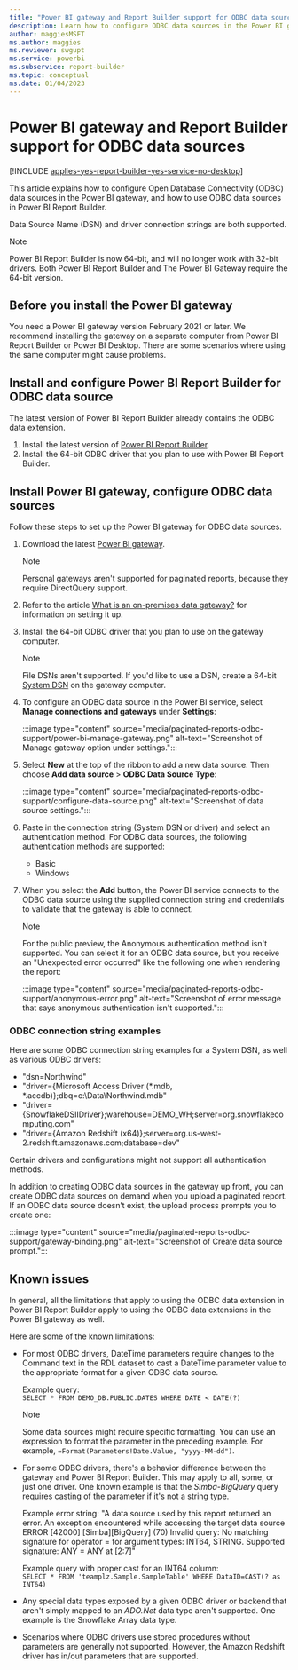 ```yaml
---
title: "Power BI gateway and Report Builder support for ODBC data sources"
description: Learn how to configure ODBC data sources in the Power BI gateway and use ODBC data sources in Power BI Report Builder.
author: maggiesMSFT
ms.author: maggies
ms.reviewer: swgupt
ms.service: powerbi
ms.subservice: report-builder
ms.topic: conceptual
ms.date: 01/04/2023
---
```


# Power BI gateway and Report Builder support for ODBC data sources

[!INCLUDE [applies-yes-report-builder-yes-service-no-desktop](../includes/applies-yes-report-builder-yes-service-no-desktop.md)] 

This article explains how to configure Open Database Connectivity (ODBC) data sources in the Power BI gateway, and how to use ODBC data sources in Power BI Report Builder.

Data Source Name (DSN) and driver connection strings are both supported. 

>[!NOTE]
>Power BI Report Builder is now 64-bit, and will no longer work with 32-bit drivers. Both Power BI Report Builder and The Power BI Gateway require the 64-bit version.

## Before you install the Power BI gateway

You need a Power BI gateway version February 2021 or later. We recommend installing the gateway on a separate computer from Power BI Report Builder or Power BI Desktop. There are some scenarios where using the same computer might cause problems. 

## Install and configure Power BI Report Builder for ODBC data source

The latest version of Power BI Report Builder already contains the ODBC data extension.

1. Install the latest version of [Power BI Report Builder](https://go.microsoft.com/fwlink/?linkid=2086513).
2. Install the 64-bit ODBC driver that you plan to use with Power BI Report Builder.

## Install Power BI gateway, configure ODBC data sources

Follow these steps to set up the Power BI gateway for ODBC data sources.

1. Download the latest [Power BI gateway](https://powerbi.microsoft.com/gateway).

    >[!NOTE]
    >Personal gateways aren't supported for paginated reports, because they require DirectQuery support.

2. Refer to the article [What is an on-premises data gateway?](../connect-data/service-gateway-onprem.md) for information on setting it up.
3. Install the 64-bit ODBC driver that you plan to use on the gateway computer.

    >[!NOTE]
    >File DSNs aren't supported. If you'd like to use a DSN, create a 64-bit [System DSN](/previous-versions/windows/desktop/odbc/dn170519(v=vs.85)) on the gateway computer.

1. To configure an ODBC data source in the Power BI service, select **Manage connections and gateways** under **Settings**:

    :::image type="content" source="media/paginated-reports-odbc-support/power-bi-manage-gateway.png" alt-text="Screenshot of Manage gateway option under settings.":::

1. Select **New** at the top of the ribbon to add a new data source. Then choose **Add data source** >  **ODBC Data Source Type**:

    :::image type="content" source="media/paginated-reports-odbc-support/configure-data-source.png" alt-text="Screenshot of data source settings.":::

1. Paste in the connection string (System DSN or driver) and select an authentication method. For ODBC data sources, the following authentication methods are supported:

    - Basic
    - Windows

1. When you select the **Add** button, the Power BI service connects to the ODBC data source using the supplied connection string and credentials to validate that the gateway is able to connect.

    >[!NOTE]
    >For the public preview, the Anonymous authentication method isn't supported. You can select it for an ODBC data source, but you receive an "Unexpected error occurred" like the following one when rendering the report:

    :::image type="content" source="media/paginated-reports-odbc-support/anonymous-error.png" alt-text="Screenshot of error message that says anonymous authentication isn't supported.":::

### ODBC connection string examples

Here are some ODBC connection string examples for a System DSN, as well as various ODBC drivers:

- "dsn=Northwind"
- "driver={Microsoft Access Driver (*.mdb, *.accdb)};dbq=c:\Data\Northwind.mdb"
- "driver={SnowflakeDSIIDriver};warehouse=DEMO_WH;server=<span>org.snowflakecomputing</span>.com"
- "driver={Amazon Redshift (x64)};server=<span>org.us-west-2.redshift.amazonaws</span>.com;database=dev"

Certain drivers and configurations might not support all authentication methods.

In addition to creating ODBC data sources in the gateway up front, you can create ODBC data sources on demand when you upload a paginated report. If an ODBC data source doesn’t exist, the upload process prompts you to create one:

:::image type="content" source="media/paginated-reports-odbc-support/gateway-binding.png" alt-text="Screenshot of Create data source prompt.":::

## Known issues

In general, all the limitations that apply to using the ODBC data extension in Power BI Report Builder apply to using the ODBC data extensions in the Power BI gateway as well.

Here are some of the known limitations:

- For most ODBC drivers, DateTime parameters require changes to the Command text in the RDL dataset to cast a DateTime parameter value to the appropriate format for a given ODBC data source.  

    Example query:  
    `SELECT * FROM DEMO_DB.PUBLIC.DATES WHERE DATE < DATE(?)`

    >[!NOTE]
    >Some data sources might require specific formatting. You can use an expression to format the parameter in the preceding example. For example, `=Format(Parameters!Date.Value, "yyyy-MM-dd")`.

- For some ODBC drivers, there's a behavior difference between the gateway and Power BI Report Builder. This may apply to all, some, or just one driver. One known example is that the *Simba-BigQuery* query requires casting of the parameter if it's not a string type. 

   Example error string: "A data source used by this report returned an error. An exception encountered while accessing the target data source ERROR [42000] [Simba][BigQuery] (70) Invalid query: No matching signature for operator = for argument types: INT64, STRING. Supported signature: ANY = ANY at [2:7]"

   Example query with proper cast for an INT64 column:  
   `SELECT * FROM 'teamplz.Sample.SampleTable' WHERE DataID=CAST(? as INT64)`

- Any special data types exposed by a given ODBC driver or backend that aren't simply mapped to an *ADO.Net* data type aren't supported. One example is the Snowflake Array data type.
- Scenarios where ODBC drivers use stored procedures without parameters are generally not supported. However, the Amazon Redshift driver has in/out parameters that are supported.
